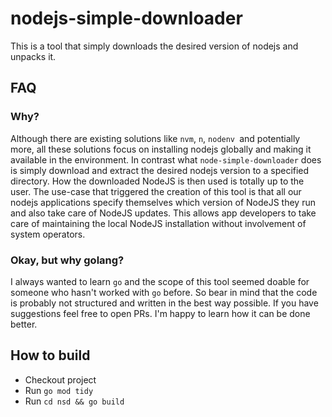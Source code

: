 # nodejs-simple-downloader

This is a tool that simply downloads the desired version of nodejs and unpacks
it.

## FAQ

### Why?

Although there are existing solutions like `nvm`, `n`, `nodenv `and potentially
more, all these solutions focus on installing nodejs globally and making it
available in the environment. In contrast what `node-simple-downloader` does is
simply download and extract the desired nodejs version to a specified directory.
How the downloaded NodeJS is then used is totally up to the user. The use-case
that triggered the creation of this tool is that all our nodejs applications
specify themselves which version of NodeJS they run and also take care of NodeJS
updates. This allows app developers to take care of maintaining the local NodeJS
installation without involvement of system operators.

### Okay, but why golang?

I always wanted to learn `go` and the scope of this tool seemed doable for
someone who hasn't worked with `go` before. So bear in mind that the code is probably not
structured and written in the best way possible. If you have suggestions feel
free to open PRs. I'm happy to learn how it can be done better.

## How to build

- Checkout project
- Run `go mod tidy`
- Run `cd nsd && go build`
